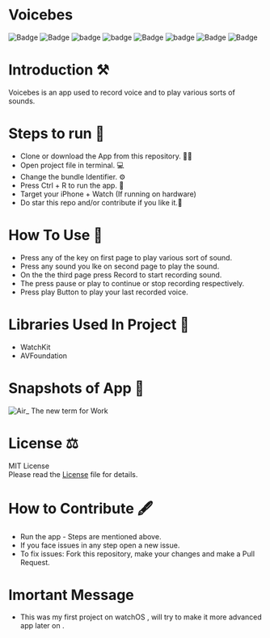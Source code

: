 # Voicebes

![Badge](https://img.shields.io/badge/License-MIT-yellow) 
![Badge](https://img.shields.io/badge/Xcode-11.6-green)
![badge](https://img.shields.io/badge/Swift-5.0-red)
![badge](https://img.shields.io/badge/WatchOS-6-blue)
![Badge](https://img.shields.io/badge/AV-Foundation-green)
![badge](https://img.shields.io/badge/Platfrom-WatchOS-orange)
![Badge](https://img.shields.io/badge/Voice-Recorder-yellowgreen)
![Badge](https://img.shields.io/badge/Voice-Player-orange)

# Introduction ⚒ 
Voicebes is an app used to record voice and to play various sorts of sounds.

# Steps to run 📲

* Clone or download the App from this repository. 👩‍💻
* Open project file in terminal. 💻
* Change the bundle Identifier. ⚙️
* Press Ctrl + R to run the app. 📲 
* Target your iPhone + Watch (If running on hardware)
* Do star this repo and/or contribute if you like it.🙂 

# How To Use 🛑 
* Press any of the key on first page to play various sort of sound.
* Press any sound you lke on second page to play the sound.
* On the the third page press Record to start recording sound.
* The press pause or play to continue or stop recording respectively.
* Press play Button to play your last recorded voice.

# Libraries Used In Project 📒 

* WatchKit
* AVFoundation

# Snapshots of App 📸

![Air_ The new term for  Work](https://user-images.githubusercontent.com/56252259/91173292-38106600-e6fb-11ea-8885-dd1f709cb2dd.png)

# License ⚖️  

MIT License<br> Please read the [License](https://github.com/gokulnair2001/Voicebes/blob/master/LICENSE) file for details.

# How to Contribute 🖋 

* Run the app - Steps are mentioned above.
* If you face issues in any step open a new issue.
* To fix issues: Fork this repository, make your changes and make a Pull Request. 

# Imortant Message 

* This was my first project on watchOS , will try to make it more advanced app later on .
